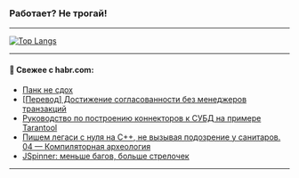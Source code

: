 ### Работает? Не трогай!

---
<!--
#### 🛠️ Technical stack:

![Java](https://img.shields.io/badge/Java-informational?logo=Oracle&style=flat&logoColor=white&color=FF4500)
![Kotlin](https://img.shields.io/badge/Kotlin-informational?logo=Kotlin&style=flat&logoColor=white&color=774D97)
![TS](https://img.shields.io/badge/TypeScript-informational?logo=typeScript&style=flat&logoColor=black&color=017acc)
![Python](https://img.shields.io/badge/Python-informational?logo=Python&style=flat&logoColor=black&color=ffdd54) <br>
![Spring](https://img.shields.io/badge/Spring-informational?logo=Spring&style=flat&logoColor=white&color=6DB33F) 
![SpringBoot](https://img.shields.io/badge/SpringBoot-informational?logo=SpringBoot&style=flat&logoColor=white&color=6DB33F)
![Nest](https://img.shields.io/badge/NestJS-informational?logo=NestJS&style=flat&logoColor=white&color=E0234E) 
![NodeJS](https://img.shields.io/badge/NodeJS-informational?logo=node.js&style=flat&logoColor=white&color=70A760)<br>
![PostgreSQL](https://img.shields.io/badge/PostgreSQL-informational?logo=PostgreSQL&style=flat&logoColor=white&color=DAA520)
![MongoDB](https://img.shields.io/badge/MongoDB-informational?logo=MongoDB&style=flat&logoColor=white&color=870000)
![Apache](https://img.shields.io/badge/Apache-informational?logo=apache&style=flat&logoColor=white&color=f74e28)

___ 
-->

<!--- #### 🛠️ : --->

[![Top Langs](https://github-readme-stats-82jvfl3w3-advtsettinggmailcoms-projects.vercel.app/api/top-langs/?username=zloylis&langs_count=10&hide_title=true&title_color=e6edf3&size_weight=0.5&count_weight=0.5&layout=compact&hide_progress=true&hide_border=true&theme=dracula)](https://github.com/zloylis)

<!---


####  :octocat:&nbsp;&nbsp; Статистика:

![GitHub stats](https://github-readme-stats-u2qms2cxw-advtsettinggmailcoms-projects.vercel.app/api?username=zloylis&show_icons=true&hide_border=true&theme=dracula&title_color=e6edf3&include_all_commits=true&count_private=true&hide_rank=false&hide_title=true&rank_icon=github)
-->
---

#### 💬 Свежее с habr.com:

<!-- BLOG-POST-LIST:START -->
- [Панк не сдох](https://habr.com/ru/companies/alfa/articles/876164/?utm_source=habrahabr&utm_medium=rss&utm_campaign=876164)
- [[Перевод] Достижение согласованности без менеджеров транзакций](https://habr.com/ru/articles/876292/?utm_source=habrahabr&utm_medium=rss&utm_campaign=876292)
- [Руководство по построению коннекторов к СУБД на примере Tarantool](https://habr.com/ru/companies/vk/articles/876094/?utm_source=habrahabr&utm_medium=rss&utm_campaign=876094)
- [Пишем легаси с нуля на С++, не вызывая подозрение у санитаров. 04 — Компиляторная археология](https://habr.com/ru/articles/876272/?utm_source=habrahabr&utm_medium=rss&utm_campaign=876272)
- [JSpinner: меньше багов, больше стрелочек](https://habr.com/ru/companies/otus/articles/875806/?utm_source=habrahabr&utm_medium=rss&utm_campaign=875806)
<!-- BLOG-POST-LIST:END -->

---
